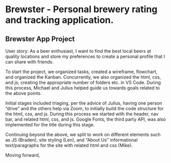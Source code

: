 # Brewster - Personal brewery rating and tracking application.

## Brewster App Project

User story: As a beer enthusiast, I want to find the best local beers at quality locations and store my preferences to create a personal profile that I can share with friends.

To start the project, we organized tasks, created a wireframe, flowchart, and organized the Kanban. Concurrently, we also organized the html, css, and js; creating the appropriate number of folders etc. in VS Code. During this process, Michael and Julius helped guide us towards goals related to the above points.

Initial stages included triaging, per the advice of Julius, having one person “drive” and the others help via Zoom, to initially build the code structure for the html, css, and js. During this process we started with the header, nav bar, and related html, css, and js. Google Fonts, the third party API, was also implemented for the title during this stage.

Continuing beyond the above, we split to work on different elements such as JS (Braden), site styling (Len), and “About Us” informational text/paragraphs for the site with related html and css (Mike). 

Moving forward, 